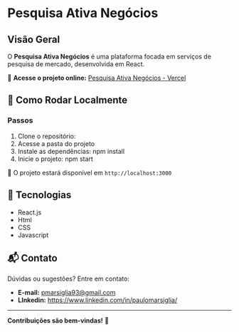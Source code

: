 # Pesquisa Ativa Negócios

## Visão Geral
O **Pesquisa Ativa Negócios** é uma plataforma focada em serviços de pesquisa de mercado, desenvolvida em React.

🔗 **Acesse o projeto online:** [Pesquisa Ativa Negócios - Vercel](https://pesquisa-ativa-negocios-sigma.vercel.app)

## 🚀 Como Rodar Localmente

### Passos
1. Clone o repositório:
2. Acesse a pasta do projeto
3. Instale as dependências:
   npm install
4. Inicie o projeto:
   npm start

📌 O projeto estará disponível em `http://localhost:3000`

## 📌 Tecnologias
- React.js
- Html
- CSS
- Javascript

## 📬 Contato
Dúvidas ou sugestões? Entre em contato:
- **E-mail:** pmarsiglia93@gmail.com
- **LInkedin:** https://www.linkedin.com/in/paulomarsiglia/

---
**Contribuições são bem-vindas!** 🎉
